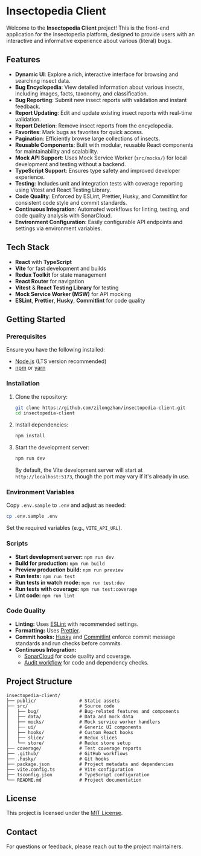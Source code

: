 # Insectopedia Client

Welcome to the **Insectopedia Client** project! This is the front-end application for the Insectopedia platform, designed to provide users with an interactive and informative experience about various (literal) bugs.

## Features

- **Dynamic UI**: Explore a rich, interactive interface for browsing and searching insect data.
- **Bug Encyclopedia**: View detailed information about various insects, including images, facts, taxonomy, and classification.
- **Bug Reporting**: Submit new insect reports with validation and instant feedback.
- **Report Updating**: Edit and update existing insect reports with real-time validation.
- **Report Deletion**: Remove insect reports from the encyclopedia.
- **Favorites**: Mark bugs as favorites for quick access.
- **Pagination**: Efficiently browse large collections of insects.
- **Reusable Components**: Built with modular, reusable React components for maintainability and scalability.
- **Mock API Support**: Uses Mock Service Worker (`src/mocks/`) for local development and testing without a backend.
- **TypeScript Support**: Ensures type safety and improved developer experience.
- **Testing**: Includes unit and integration tests with coverage reporting using Vitest and React Testing Library.
- **Code Quality**: Enforced by ESLint, Prettier, Husky, and Commitlint for consistent code style and commit standards.
- **Continuous Integration**: Automated workflows for linting, testing, and code quality analysis with SonarCloud.
- **Environment Configuration**: Easily configurable API endpoints and settings via environment variables.

## Tech Stack

- **React** with **TypeScript**
- **Vite** for fast development and builds
- **Redux Toolkit** for state management
- **React Router** for navigation
- **Vitest** & **React Testing Library** for testing
- **Mock Service Worker (MSW)** for API mocking
- **ESLint**, **Prettier**, **Husky**, **Commitlint** for code quality

## Getting Started

### Prerequisites

Ensure you have the following installed:

- [Node.js](https://nodejs.org/) (LTS version recommended)
- [npm](https://www.npmjs.com/) or [yarn](https://yarnpkg.com/)

### Installation

1. Clone the repository:

   ```bash
   git clone https://github.com/zilongzhan/insectopedia-client.git
   cd insectopedia-client
   ```

2. Install dependencies:

   ```bash
   npm install
   ```

3. Start the development server:

   ```bash
   npm run dev
   ```

   By default, the Vite development server will start at `http://localhost:5173`, though the port may vary if it's already in use.

### Environment Variables

Copy `.env.sample` to `.env` and adjust as needed:

```bash
cp .env.sample .env
```

Set the required variables (e.g., `VITE_API_URL`).

### Scripts

- **Start development server:**
  `npm run dev`
- **Build for production:**
  `npm run build`
- **Preview production build:**
  `npm run preview`
- **Run tests:**
  `npm run test`
- **Run tests in watch mode:**
  `npm run test:dev`
- **Run tests with coverage:**
  `npm run test:coverage`
- **Lint code:**
  `npm run lint`

### Code Quality

- **Linting:** Uses [ESLint](eslint.config.js) with recommended settings.
- **Formatting:** Uses [Prettier](package.json).
- **Commit hooks:** [Husky](.husky/) and [Commitlint](commitlint.config.js) enforce commit message standards and run checks before commits.
- **Continuous Integration:**
  - [SonarCloud](.github/workflows/sonar.yml) for code quality and coverage.
  - [Audit workflow](.github/workflows/audit.yml) for code and dependency checks.

## Project Structure

```
insectopedia-client/
├── public/                # Static assets
├── src/                   # Source code
│   ├── bug/               # Bug-related features and components
│   ├── data/              # Data and mock data
│   ├── mocks/             # Mock service worker handlers
│   ├── ui/                # Generic UI components
│   ├── hooks/             # Custom React hooks
│   ├── slice/             # Redux slices
│   └── store/             # Redux store setup
├── coverage/              # Test coverage reports
├── .github/               # GitHub workflows
├── .husky/                # Git hooks
├── package.json           # Project metadata and dependencies
├── vite.config.ts         # Vite configuration
├── tsconfig.json          # TypeScript configuration
└── README.md              # Project documentation
```

## License

This project is licensed under the [MIT License](LICENSE).

## Contact

For questions or feedback, please reach out to the project maintainers.
